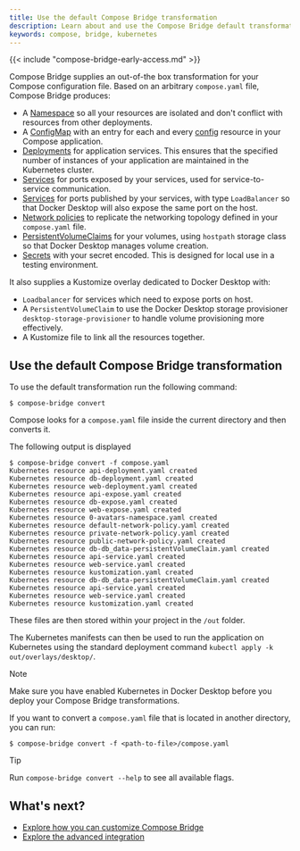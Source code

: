 ```yaml
---
title: Use the default Compose Bridge transformation
description: Learn about and use the Compose Bridge default transformation
keywords: compose, bridge, kubernetes
---
```


{{< include "compose-bridge-early-access.md" >}}

Compose Bridge supplies an out-of-the box transformation for your Compose configuration file. Based on an arbitrary `compose.yaml` file, Compose Bridge produces:

- A [Namespace](https://kubernetes.io/docs/concepts/overview/working-with-objects/namespaces/) so all your resources are isolated and don't conflict with resources from other deployments.
- A [ConfigMap](https://kubernetes.io/docs/concepts/configuration/configmap/) with an entry for each and every [config](/reference/compose-file/08-configs.md) resource in your Compose application.
- [Deployments](https://kubernetes.io/docs/concepts/workloads/controllers/deployment/) for application services. This ensures that the specified number of instances of your application are maintained in the Kubernetes cluster.
- [Services](https://kubernetes.io/docs/concepts/services-networking/service/) for ports exposed by your services, used for service-to-service communication.
- [Services](https://kubernetes.io/docs/concepts/services-networking/service/) for ports published by your services, with type `LoadBalancer` so that Docker Desktop will also expose the same port on the host.
- [Network policies](https://kubernetes.io/docs/concepts/services-networking/network-policies/) to replicate the networking topology defined in your `compose.yaml` file. 
- [PersistentVolumeClaims](https://kubernetes.io/docs/concepts/storage/persistent-volumes/) for your volumes, using `hostpath` storage class so that Docker Desktop manages volume creation.
- [Secrets](https://kubernetes.io/docs/concepts/configuration/secret/) with your secret encoded. This is designed for local use in a testing environment.

It also supplies a Kustomize overlay dedicated to Docker Desktop with:
 - `Loadbalancer` for services which need to expose ports on host.
 - A `PersistentVolumeClaim` to use the Docker Desktop storage provisioner `desktop-storage-provisioner` to handle volume provisioning more effectively.
 - A Kustomize file to link all the resources together.

## Use the default Compose Bridge transformation

To use the default transformation run the following command:

```console
$ compose-bridge convert
```

Compose looks for a `compose.yaml` file inside the current directory and then converts it.

The following output is displayed 
```console
$ compose-bridge convert -f compose.yaml 
Kubernetes resource api-deployment.yaml created
Kubernetes resource db-deployment.yaml created
Kubernetes resource web-deployment.yaml created
Kubernetes resource api-expose.yaml created
Kubernetes resource db-expose.yaml created
Kubernetes resource web-expose.yaml created
Kubernetes resource 0-avatars-namespace.yaml created
Kubernetes resource default-network-policy.yaml created
Kubernetes resource private-network-policy.yaml created
Kubernetes resource public-network-policy.yaml created
Kubernetes resource db-db_data-persistentVolumeClaim.yaml created
Kubernetes resource api-service.yaml created
Kubernetes resource web-service.yaml created
Kubernetes resource kustomization.yaml created
Kubernetes resource db-db_data-persistentVolumeClaim.yaml created
Kubernetes resource api-service.yaml created
Kubernetes resource web-service.yaml created
Kubernetes resource kustomization.yaml created
```

These files are then stored within your project in the `/out` folder. 

The Kubernetes manifests can then be used to run the application on Kubernetes using
the standard deployment command `kubectl apply -k out/overlays/desktop/`.

> [!NOTE]
>
> Make sure you have enabled Kubernetes in Docker Desktop before you deploy your Compose Bridge transformations.

If you want to convert a `compose.yaml` file that is located in another directory, you can run:

```console
$ compose-bridge convert -f <path-to-file>/compose.yaml 
```

> [!TIP]
>
> Run `compose-bridge convert --help` to see all available flags. 

## What's next?

- [Explore how you can customize Compose Bridge](customize.md)
- [Explore the advanced integration](advanced-integration.md)
